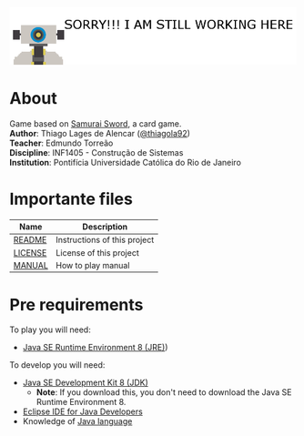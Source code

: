 ![Image of a bot](images/workingBot.png)

# About #
Game based on [Samurai Sword](https://boardgamegeek.com/boardgame/128667/samurai-sword), a card game.  
**Author**: Thiago Lages de Alencar ([@thiagola92](http://github.com/thiagola92))  
**Teacher**: Edmundo Torreão  
**Discipline**: INF1405 - Construção de Sistemas  
**Institution**: Pontifícia Universidade Católica do Rio de Janeiro  

# Importante files #

 Name                                | Description
-------------------------------------|-----------
[README](README.md)                  |Instructions of this project
[LICENSE](LICENSE)                   |License of this project
[MANUAL](documentation/MANUAL.md)    |How to play manual

# Pre requirements #
To play you will need:
* [Java SE Runtime Environment 8 (JRE)](http://www.oracle.com/technetwork/java/javase/downloads/jre8-downloads-2133155.html))

To develop you will need:
* [Java SE Development Kit 8 (JDK)](http://www.oracle.com/technetwork/java/javase/downloads/jdk8-downloads-2133151.html)
  * __Note__: If you download this, you don't need to download the Java SE Runtime Environment 8.
* [Eclipse IDE for Java Developers](https://www.eclipse.org/)
* Knowledge of [Java language](https://docs.oracle.com/javase/tutorial/)
